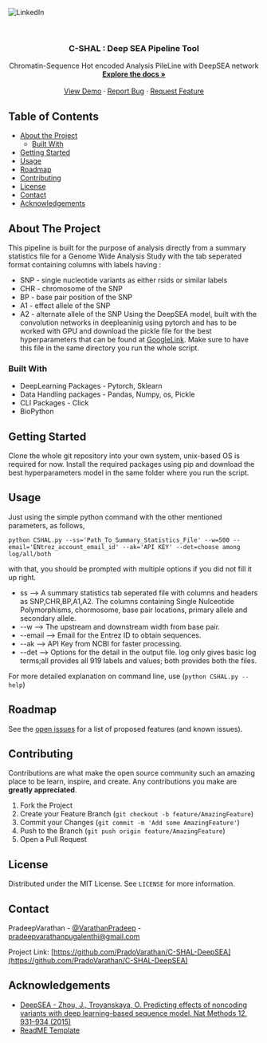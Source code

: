 

![LinkedIn][linkedin-shield]


<!-- PROJECT LOGO -->
<br />
<p align="center">

  <h3 align="center">C-SHAL : Deep SEA Pipeline Tool</h3>

  <p align="center">
    Chromatin-Sequence Hot encoded Analysis PileLine with DeepSEA network
    <br />
    <a href="https://github.com/PradoVarathan/C-SHAL-DeepSEA"><strong>Explore the docs »</strong></a>
    <br />
    <br />
    <a href="https://github.com/PradoVarathan/C-SHAL-DeepSEA">View Demo</a>
    ·
    <a href="https://github.com/PradoVarathan/C-SHAL-DeepSEA/issues">Report Bug</a>
    ·
    <a href="https://github.com/PradoVarathan/C-SHAL-DeepSEA/issues">Request Feature</a>
  </p>
</p>



<!-- TABLE OF CONTENTS -->
## Table of Contents

* [About the Project](#about-the-project)
  * [Built With](#built-with)
* [Getting Started](#getting-started)
* [Usage](#usage)
* [Roadmap](#roadmap)
* [Contributing](#contributing)
* [License](#license)
* [Contact](#contact)
* [Acknowledgements](#acknowledgements)



<!-- ABOUT THE PROJECT -->
## About The Project
  This pipeline is built for the purpose of analysis directly from a summary statistics file for a Genome Wide Analysis Study with the tab seperated format containing columns with labels having :
* SNP - single nucleotide variants as either rsids or similar labels
* CHR - chromosome of the SNP
* BP - base pair position of the SNP
* A1 - effect allele of the SNP
* A2 - alternate allele of the SNP
  Using the DeepSEA model, built with the convolution networks in deepleaninig using pytorch and has to be worked with GPU and download the pickle file for the best hyperparameters that can be found at [GoogleLink](https://drive.google.com/file/d/1ogbiyyAc32BNDDTAao8INIJeVWnnube-/view?usp=sharing). Make sure to have this file in the same directory you run the whole script.

### Built With

* DeepLearning Packages - Pytorch, Sklearn
* Data Handling packages - Pandas, Numpy, os, Pickle
* CLI Packages - Click
* BioPython



<!-- GETTING STARTED -->
## Getting Started

Clone the whole git repository into your own system, unix-based OS is required for now. Install the required packages using pip and download the best hyperparameters model in the same folder where you run the script.

<!-- USAGE EXAMPLES -->
## Usage

Just using the simple python command with the other mentioned parameters, as follows,

`python CSHAL.py --ss='Path_To_Summary_Statistics_File' --w=500 --email='ENtrez_account_email_id' --ak='API KEY' --det=choose among log/all/both`


with that, you should be prompted with multiple options if you did not fill it up right.
* ss --> A summary statistics tab seperated file with columns and headers as SNP,CHR,BP,A1,A2. The columns containing Single Nulceotide Polymorphisms, chormosome, base pair locations, primary allele and secondary allele.
* --w --> The upstream and downstream width from base pair.
* --email --> Email for the Entrez ID to obtain sequences.
* --ak --> API Key from NCBI for faster processing.
* --det --> Options for the detail in the output file. log only gives basic log terms;all provides all 919 labels and values; both provides both the files.

For more detailed explanation on command line, use (`python CSHAL.py --help`)

<!-- ROADMAP -->
## Roadmap

See the [open issues](https://github.com/PradoVarathan/C-SHAL-DeepSEA/issues) for a list of proposed features (and known issues).



<!-- CONTRIBUTING -->
## Contributing

Contributions are what make the open source community such an amazing place to be learn, inspire, and create. Any contributions you make are **greatly appreciated**.

1. Fork the Project
2. Create your Feature Branch (`git checkout -b feature/AmazingFeature`)
3. Commit your Changes (`git commit -m 'Add some AmazingFeature'`)
4. Push to the Branch (`git push origin feature/AmazingFeature`)
5. Open a Pull Request



<!-- LICENSE -->
## License

Distributed under the MIT License. See `LICENSE` for more information.



<!-- CONTACT -->
## Contact

 PradeepVarathan - [@VarathanPradeep](https://twitter.com/VarathanPradeep) - pradeepvarathanpugalenthi@gmail.com

Project Link: [https://github.com/PradoVarathan/C-SHAL-DeepSEA](https://github.com/PradoVarathan/C-SHAL-DeepSEA)



<!-- ACKNOWLEDGEMENTS -->
## Acknowledgements

* [DeepSEA - Zhou, J., Troyanskaya, O. Predicting effects of noncoding variants with deep learning–based sequence model. Nat Methods 12, 931–934 (2015)](https://doi.org/10.1038/nmeth.3547)
* [ReadME Template](https://github.com/othneildrew/Best-README-Template)







<!-- MARKDOWN LINKS & IMAGES -->
<!-- https://www.markdownguide.org/basic-syntax/#reference-style-links -->

[linkedin-shield]: https://img.shields.io/badge/-LinkedIn-black.svg?style=flat-square&logo=linkedin&colorB=555
[linkedin-url]: [https://www.linkedin.com/in/pradeep-varathan-pugalenthi-898b31140]
